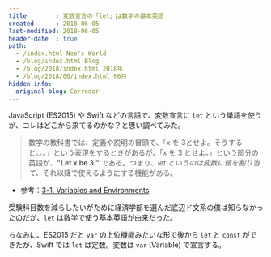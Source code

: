 ```yaml
---
title        : 変数宣言の「let」は数学の基本英語
created      : 2018-06-05
last-modified: 2018-06-05
header-date  : true
path:
  - /index.html Neo's World
  - /blog/index.html Blog
  - /blog/2018/index.html 2018年
  - /blog/2018/06/index.html 06月
hidden-info:
  original-blog: Corredor
---
```


JavaScript (ES2015) や Swift などの言語で、変数宣言に `let` という単語を使うが、コレはどこから来てるのかな？と思い調べてみた。

> 数学の教科書では、定義や説明の冒頭で、「x を 3とせよ。そうすると。。。」という表現をするときがあるが、「x を 3 とせよ。」という部分の英語が、__"Let x be 3."__ である。つまり、_let というのは変数に値を割り当て_、それ以降で使えるようにする機能がある。

- 参考：[3-1. Variables and Environments](http://logic.cs.tsukuba.ac.jp/jikken/let.html)

受験科目数を減らしたいがために経済学部を選んだ底辺ド文系の僕は知らなかったのだが、`let` は数学で使う基本英語が由来だった。

ちなみに、ES2015 だと `var` の上位機能みたいな形で後から `let` と `const` ができたが、Swift では `let` は定数。変数は `var` (Variable) で宣言する。
